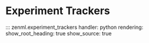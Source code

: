 # Experiment Trackers

::: zenml.experiment_trackers
    handler: python
    rendering:
      show_root_heading: true
      show_source: true
